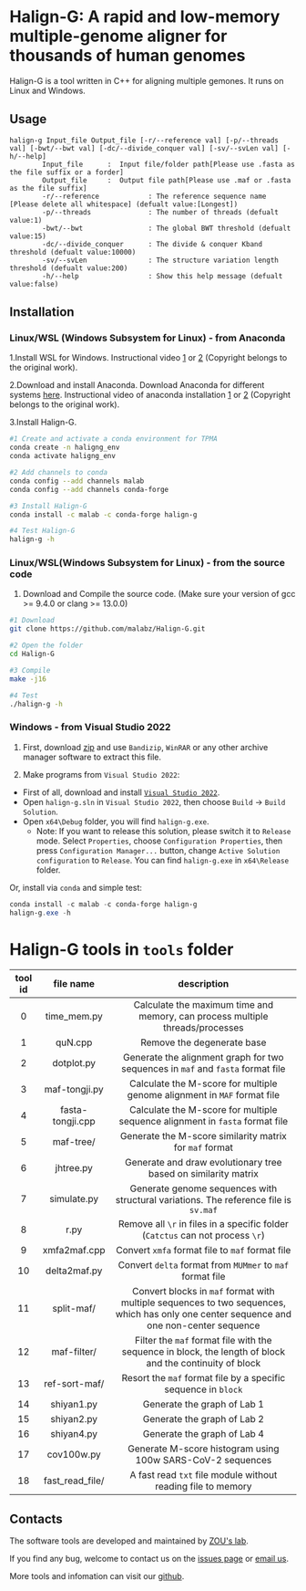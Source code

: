 # Halign-G: A rapid and low-memory multiple-genome aligner for thousands of human genomes
Halign-G is a tool written in C++ for aligning multiple gemones. It runs on Linux and Windows.

## Usage
```
halign-g Input_file Output_file [-r/--reference val] [-p/--threads val] [-bwt/--bwt val] [-dc/--divide_conquer val] [-sv/--svLen val] [-h/--help]
        Input_file      :  Input file/folder path[Please use .fasta as the file suffix or a forder]
        Output_file     :  Output file path[Please use .maf or .fasta as the file suffix]
        -r/--reference            : The reference sequence name [Please delete all whitespace] (defualt value:[Longest])
        -p/--threads              : The number of threads (defualt value:1)
        -bwt/--bwt                : The global BWT threshold (defualt value:15)
        -dc/--divide_conquer      : The divide & conquer Kband threshold (defualt value:10000)
        -sv/--svLen               : The structure variation length threshold (defualt value:200)
        -h/--help                 : Show this help message (defualt value:false)
```

## Installation
### Linux/WSL (Windows Subsystem for Linux) - from Anaconda
1.Install WSL for Windows. Instructional video [1](https://www.youtube.com/watch?v=X-DHaQLrBi8&t=5s) or [2](http://lab.malab.cn/%7Etfr/1.mp4) (Copyright belongs to the original work).

2.Download and install Anaconda. Download Anaconda for different systems [here](https://www.anaconda.com/products/distribution#Downloads). Instructional video of anaconda installation [1](https://www.youtube.com/watch?v=AshsPB3KT-E) or [2](http://lab.malab.cn/%7Etfr/Install_anaconda_in_Linux.mp4) (Copyright belongs to the original work).

3.Install Halign-G.
```bash
#1 Create and activate a conda environment for TPMA
conda create -n haligng_env
conda activate haligng_env

#2 Add channels to conda
conda config --add channels malab
conda config --add channels conda-forge

#3 Install Halign-G
conda install -c malab -c conda-forge halign-g

#4 Test Halign-G
halign-g -h
```

### Linux/WSL(Windows Subsystem for Linux) - from the source code

1. Download and Compile the source code. (Make sure your version of gcc >= 9.4.0 or clang >= 13.0.0)
```bash
#1 Download
git clone https://github.com/malabz/Halign-G.git

#2 Open the folder
cd Halign-G

#3 Compile
make -j16

#4 Test
./halign-g -h
```

### Windows - from Visual Studio 2022

1. First, download [zip](https://github.com/malabz/Halign-G/archive/refs/heads/main.zip) and use `Bandizip`, `WinRAR` or any other archive manager software to extract this file.

2. Make programs from `Visual Studio 2022`:
- First of all, download and install [`Visual Studio 2022`](https://visualstudio.microsoft.com/vs/).
- Open `halign-g.sln` in `Visual Studio 2022`, then choose `Build` -> `Build Solution`.
- Open `x64\Debug` folder, you will find `halign-g.exe`.
  - Note: If you want to release this solution, please switch it to `Release` mode. Select `Properties`, choose `Configuration Properties`, then press `Configuration Manager...` button, change `Active Solution configuration` to `Release`. You can find `halign-g.exe` in `x64\Release` folder.

Or, install via `conda` and simple test:
```powershell
conda install -c malab -c conda-forge halign-g
halign-g.exe -h
```



# Halign-G tools in `tools` folder
|tool id|file name|description|
|:-:|:-:|:-:|
|0|time_mem.py|Calculate the maximum time and memory, can process multiple threads/processes|
|1|quN.cpp|Remove the degenerate base|
|2|dotplot.py|Generate the alignment graph for two sequences in `maf` and `fasta` format file|
|3|maf-tongji.py|Calculate the M-score for multiple genome alignment in `MAF` format file|
|4|fasta-tongji.cpp|Calculate the M-score for multiple sequence alignment in `fasta` format file|
|5|maf-tree/|Generate the M-score similarity matrix for `maf` format|
|6|jhtree.py|Generate and draw evolutionary tree based on similarity matrix|
|7|simulate.py|Generate genome sequences with structural variations. The reference file is `sv.maf` |
|8|r.py|Remove all `\r` in files in a specific folder (`Catctus` can not process `\r`)|
|9|xmfa2maf.cpp|Convert `xmfa` format file to `maf` format file|
|10|delta2maf.py|Convert `delta` format from `MUMmer` to `maf` format file |
|11|split-maf/|Convert blocks in `maf` format with multiple sequences to two sequences, which has only one center sequence and one non-center sequence|
|12|maf-filter/|Filter the `maf` format file with the sequence in block, the length of block and the continuity of block|
|13|ref-sort-maf/|Resort the `maf` format file by a specific sequence in `block`|
|14|shiyan1.py|Generate the graph of Lab 1|
|15|shiyan2.py|Generate the graph of Lab 2|
|16|shiyan4.py|Generate the graph of Lab 4|
|17|cov100w.py|Generate M-score histogram using 100w SARS-CoV-2 sequences|
|18|fast_read_file/|A fast read `txt` file module without reading file to memory|


## Contacts
The software tools are developed and maintained by [ZOU's lab](http://lab.malab.cn/~zq/en/index.html).

If you find any bug, welcome to contact us on the [issues page](https://github.com/malabz/halign-g/issues) or [email us](mailto:zhoutong_uestc@163.com).

More tools and infomation can visit our [github](https://github.com/malabz).
